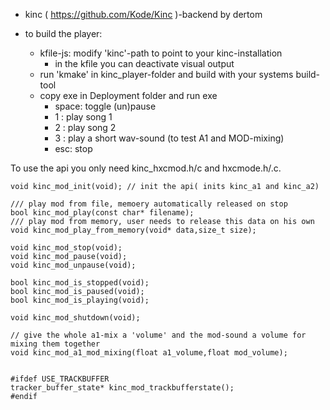 * kinc ( https://github.com/Kode/Kinc )-backend by dertom

* to build the player: 
    * kfile-js: modify 'kinc'-path to point to your kinc-installation
      * in the kfile you can deactivate visual output
    * run 'kmake' in kinc_player-folder and build with your systems build-tool
    * copy exe in Deployment folder and run exe
      * space: toggle (un)pause
      * 1 : play song 1
      * 2 : play song 2
      * 3 : play a short wav-sound (to test A1 and MOD-mixing)
      * esc: stop

To use the api you only need kinc_hxcmod.h/c and hxcmode.h/.c.

```
void kinc_mod_init(void); // init the api( inits kinc_a1 and kinc_a2)

/// play mod from file, memoery automatically released on stop
bool kinc_mod_play(const char* filename); 
/// play mod from memory, user needs to release this data on his own
void kinc_mod_play_from_memory(void* data,size_t size);

void kinc_mod_stop(void);
void kinc_mod_pause(void);
void kinc_mod_unpause(void);

bool kinc_mod_is_stopped(void);
bool kinc_mod_is_paused(void);
bool kinc_mod_is_playing(void);

void kinc_mod_shutdown(void);

// give the whole a1-mix a 'volume' and the mod-sound a volume for mixing them together
void kinc_mod_a1_mod_mixing(float a1_volume,float mod_volume);


#ifdef USE_TRACKBUFFER
tracker_buffer_state* kinc_mod_trackbufferstate();
#endif
```